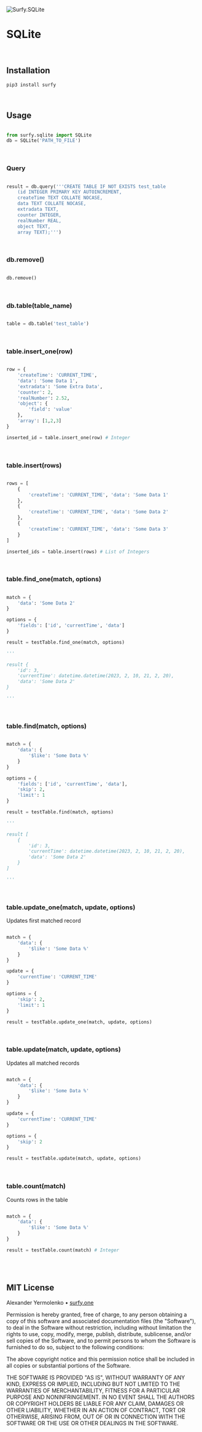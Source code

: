 ![Surfy.SQLite](https://github.com/surfy-one/core.py/blob/main/imgs/sqlite.cover.png?raw=true "Surfy.SQLite")

# SQLite

<br/>

## Installation

```
pip3 install surfy
```
<br/>

## Usage
```python

from surfy.sqlite import SQLite
db = SQLite('PATH_TO_FILE')

```
<br/>

### Query
```python

result = db.query('''CREATE TABLE IF NOT EXISTS test_table
	(id INTEGER PRIMARY KEY AUTOINCREMENT,
	createTime TEXT COLLATE NOCASE,
	data TEXT COLLATE NOCASE,
	extradata TEXT,
	counter INTEGER,
	realNumber REAL,
	object TEXT,
	array TEXT);''')

```
<br/>

### db.remove()
```python

db.remove()

```
<br/>

### db.table(table_name)
```python

table = db.table('test_table')

```
<br/>

### table.insert_one(row)
```python

row = {
	'createTime': 'CURRENT_TIME',
	'data': 'Some Data 1',
	'extradata': 'Some Extra Data',
	'counter': 2,
	'realNumber': 2.52,
	'object': {
		'field': 'value'
	},
	'array': [1,2,3]
}

inserted_id = table.insert_one(row) # Integer

```
<br/>

### table.insert(rows)
```python

rows = [
	{
		'createTime': 'CURRENT_TIME', 'data': 'Some Data 1'
	},
	{
		'createTime': 'CURRENT_TIME', 'data': 'Some Data 2'
	},
	{
		'createTime': 'CURRENT_TIME', 'data': 'Some Data 3'
	}
]

inserted_ids = table.insert(rows) # List of Integers

```
<br/>

### table.find_one(match, options)
```python

match = {
	'data': 'Some Data 2'
}

options = {
	'fields': ['id', 'currentTime', 'data']
}

result = testTable.find_one(match, options)

'''

result {
	'id': 3,
	'currentTime': datetime.datetime(2023, 2, 10, 21, 2, 20),
	'data': 'Some Data 2'
}

'''

```
<br/>

### table.find(match, options)
```python

match = {
	'data': {
		'$like': 'Some Data %'
	}
}

options = {
	'fields': ['id', 'currentTime', 'data'],
	'skip': 2,
	'limit': 1
}

result = testTable.find(match, options)

'''

result [
	{
		'id': 3,
		'currentTime': datetime.datetime(2023, 2, 10, 21, 2, 20),
		'data': 'Some Data 2'
	}
]

'''

```
<br/>

### table.update_one(match, update, options)
Updates first matched record

```python

match = {
	'data': {
		'$like': 'Some Data %'
	}
}

update = {
	'currentTime': 'CURRENT_TIME'
}

options = {
	'skip': 2,
	'limit': 1
}

result = testTable.update_one(match, update, options)

```
<br/>

### table.update(match, update, options)
Updates all matched records

```python

match = {
	'data': {
		'$like': 'Some Data %'
	}
}

update = {
	'currentTime': 'CURRENT_TIME'
}

options = {
	'skip': 2
}

result = testTable.update(match, update, options)

```
<br/>

### table.count(match)
Counts rows in the table

```python

match = {
	'data': {
		'$like': 'Some Data %'
	}
}

result = testTable.count(match) # Integer

```

<br />
<br />

## MIT License

Alexander Yermolenko • [surfy.one](https://surfy.one)

Permission is hereby granted, free of charge, to any person obtaining a copy
of this software and associated documentation files (the "Software"), to deal
in the Software without restriction, including without limitation the rights
to use, copy, modify, merge, publish, distribute, sublicense, and/or sell
copies of the Software, and to permit persons to whom the Software is
furnished to do so, subject to the following conditions:

The above copyright notice and this permission notice shall be included in all
copies or substantial portions of the Software.

THE SOFTWARE IS PROVIDED "AS IS", WITHOUT WARRANTY OF ANY KIND, EXPRESS OR
IMPLIED, INCLUDING BUT NOT LIMITED TO THE WARRANTIES OF MERCHANTABILITY,
FITNESS FOR A PARTICULAR PURPOSE AND NONINFRINGEMENT. IN NO EVENT SHALL THE
AUTHORS OR COPYRIGHT HOLDERS BE LIABLE FOR ANY CLAIM, DAMAGES OR OTHER
LIABILITY, WHETHER IN AN ACTION OF CONTRACT, TORT OR OTHERWISE, ARISING FROM,
OUT OF OR IN CONNECTION WITH THE SOFTWARE OR THE USE OR OTHER DEALINGS IN THE
SOFTWARE.
